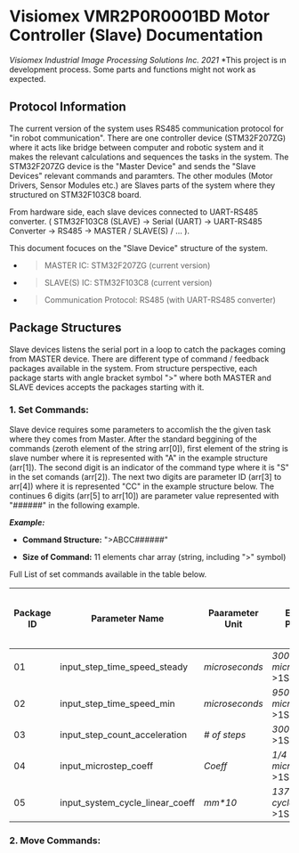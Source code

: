 # **Visiomex VMR2P0R0001BD Motor Controller (Slave) Documentation**

*Visiomex Industrial Image Processing Solutions Inc. 2021*
*This project is ın development process. Some parts and functions might not work as expected.

## Protocol Information

The current version of the system uses RS485 communication protocol for "in robot communication". There are one controller device (STM32F207ZG) where it acts like bridge between computer and robotic system and it makes the relevant calculations and sequences the tasks in the system. The STM32F207ZG device is the "Master Device" and sends the "Slave Devices" relevant commands and paramters. The other modules (Motor Drivers, Sensor Modules etc.) are Slaves parts of the system where they structured on STM32F103C8 board. 

From hardware side, each slave devices connected to UART-RS485 converter. ( STM32F103C8 (SLAVE) -> Serial (UART) -> UART-RS485 Converter -> RS485 -> MASTER / SLAVE(S) / ... ).

This document focuces on the "Slave Device" structure of the system. 

- >MASTER IC: STM32F207ZG (current version)
- >SLAVE(S) IC: STM32F103C8 (current version)
- >Communication Protocol: RS485 (with UART-RS485 converter)

## Package Structures

Slave devices listens the serial port in a loop to catch the packages coming from MASTER device. There are different type of command / feedback packages available in the system. From structure perspective, each package starts with angle bracket symbol ">" where both MASTER and SLAVE devices accepts the packages starting with it.



### 1. Set Commands:

Slave device requires some parameters to accomlish the the given task where they comes from Master. After the standard beggining of the commands (zeroth element of the string arr[0]), first element of the string is slave number where it is represented with "A" in the example structure (arr[1]). The second digit is an indicator of the command type where it is "S" in the set comands (arr[2]). The next two digits are parameter ID (arr[3] to arr[4]) where it is represented "CC" in the example structure below. The continues 6 digits (arr[5] to arr[10]) are parameter value represented with "######" in the following example. 

***Example:***

- **Command Structure:** ">ABCC######"

- **Size of Command:** 11 elements char array (string, including ">" symbol)

Full List of set commands available in the table below.

| Package ID | Parameter Name | Paarameter Unit | Example Package | Expacted Confirm Feedback from Slave |
| ---------- | -------------- | --------------- | --------------- | ------------------------------------ |
| 01 | input_step_time_speed_steady | *microseconds* | *3000 microseconds:* >1S01003000 | >FS01 |
| 02 | input_step_time_speed_min | *microseconds* | *9500 microseconds:* >1S02009500 | >FS02 |
| 03 | input_step_count_acceleration | *# of steps* | *300 steps:* >1S03000300 | >FS03 |
| 04 | input_microstep_coeff | *Coeff* | *1/4 microsteps:* >1S04000004 | >FS04 |
| 05 | input_system_cycle_linear_coeff | *mm\*10* | *137.5mm per cycle:* >1S05001375 | >FS05 |

### 2. Move Commands:





